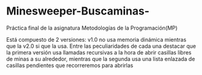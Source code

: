 # Minesweeper-Buscaminas-
Práctica final de la asignatura Metodologías de la Programación(MP)

Está compuesto de 2 versiones: v1.0 no usa memoria dinámica mientras que la v2.0 si que la usa.
Entre las peculiaridades de cada una destacar que la primera versión usa llamadas recursivas a la hora de abrir casillas libres de minas a su alrededor, mientras que la segunda usa una lista enlazada de casillas pendientes que recorreremos para abrirlas
